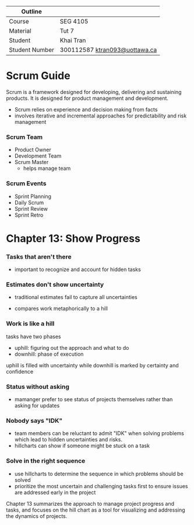 | Outline        |                               |
| -------------- | ----------------------------- |
| Course         | SEG 4105                      |
| Material       | Tut 7                         |
| Student        | Khai Tran                     |
| Student Number | 300112587 ktran093@uottawa.ca |

# Scrum Guide

Scrum is a framework designed for developing, delivering and sustaining products. It is designed for product management and development.

- Scrum relies on experience and decision making from facts
- involves iterative and incremental approaches for predictability and risk management

### Scrum Team

- Product Owner
- Development Team
- Scrum Master
  - helps manage team

### Scrum Events

- Sprint Planning
- Daily Scrum
- Sprint Review
- Sprint Retro

# Chapter 13: Show Progress

### Tasks that aren't there

- important to recognize and account for hidden tasks

### Estimates don't show uncertainty

- traditional estimates fail to capture all uncertainties

- compares work metaphorically to a hill

### Work is like a hill

tasks have two phases

- uphill: figuring out the approach and what to do
- downhill: phase of execution

uphill is filled with uncertainty while downhill is marked by certainty and confidence

### Status without asking

- mamanger prefer to see status of projects themselves rather than asking for updates

### Nobody says "IDK"

- team members can be reluctant to admit "IDK" when solving problems which lead to hidden uncertainties and risks.
- hillcharts can show if someone might be stuck on a task

### Solve in the right sequence

- use hillcharts to determine the sequence in which problems should be solved
- prioritize the most uncertain and challenging tasks first to ensure issues are addressed early in the project

Chapter 13 summarizes the approach to manage project progress and tasks, and focuses on the hill chart as a tool for visualizing and addressing the dynamics of projects.

